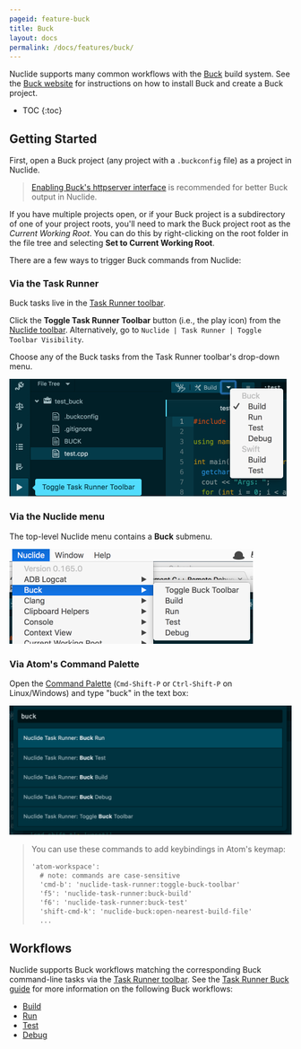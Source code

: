 ```yaml
---
pageid: feature-buck
title: Buck
layout: docs
permalink: /docs/features/buck/
---
```


Nuclide supports many common workflows with the [Buck](https://buckbuild.com/)
build system. See the [Buck website](https://buckbuild.com/setup/getting_started.html)
for instructions on how to install Buck and create a Buck project.

* TOC
{:toc}

## Getting Started

First, open a Buck project (any project with a `.buckconfig` file) as a project
in Nuclide.

> [Enabling Buck's httpserver interface](https://buckbuild.com/concept/buckconfig.html#httpserver)
> is recommended for better Buck output in Nuclide.

If you have multiple projects open, or if your Buck project is a subdirectory
of one of your project roots, you'll need to mark the Buck project root as the
*Current Working Root*. You can do this by right-clicking on the root folder
in the file tree and selecting **Set to Current Working Root**.

There are a few ways to trigger Buck commands from Nuclide:

### Via the Task Runner

Buck tasks live in the [Task Runner toolbar](/docs/features/task-runner).

Click the **Toggle Task Runner Toolbar** button (i.e., the play icon) from the [Nuclide toolbar](/docs/features/toolbar). Alternatively,
   go to `Nuclide | Task Runner | Toggle Toolbar Visibility`.

Choose any of the Buck tasks from the Task Runner toolbar's drop-down menu.

<img src="/static/images/docs/feature-buck-task-runner.png" width="495" />

### Via the Nuclide menu

The top-level Nuclide menu contains a **Buck** submenu.

<img src="/static/images/docs/feature-buck-nuclide-menu.png" width="435" />

### Via Atom's Command Palette

Open the [Command Palette](/docs/editor/basics/#command-palette) (`Cmd-Shift-P` or `Ctrl-Shift-P` on Linux/Windows)
and type "buck" in the text box:

<img src="/static/images/docs/feature-buck-command-palette.png" width="568" />

> You can use these commands to add keybindings in Atom's keymap:
>
> ```
> 'atom-workspace':
>   # note: commands are case-sensitive
>   'cmd-b': 'nuclide-task-runner:toggle-buck-toolbar'
>   'f5': 'nuclide-task-runner:buck-build'
>   'f6': 'nuclide-task-runner:buck-test'
>   'shift-cmd-k': 'nuclide-buck:open-nearest-build-file'
>   ...
> ```

## Workflows

Nuclide supports Buck workflows matching the corresponding Buck command-line tasks via the [Task Runner toolbar](/docs/features/task-runner).  See the [Task Runner Buck guide](/docs/features/task-runner/#buck) for more information on the following Buck workflows:

- [Build](/docs/features/task-runner/#buck__build)
- [Run](/docs/features/task-runner/#buck__run)
- [Test](/docs/features/task-runner/#buck__test)
- [Debug](/docs/features/task-runner/#buck__debug)
